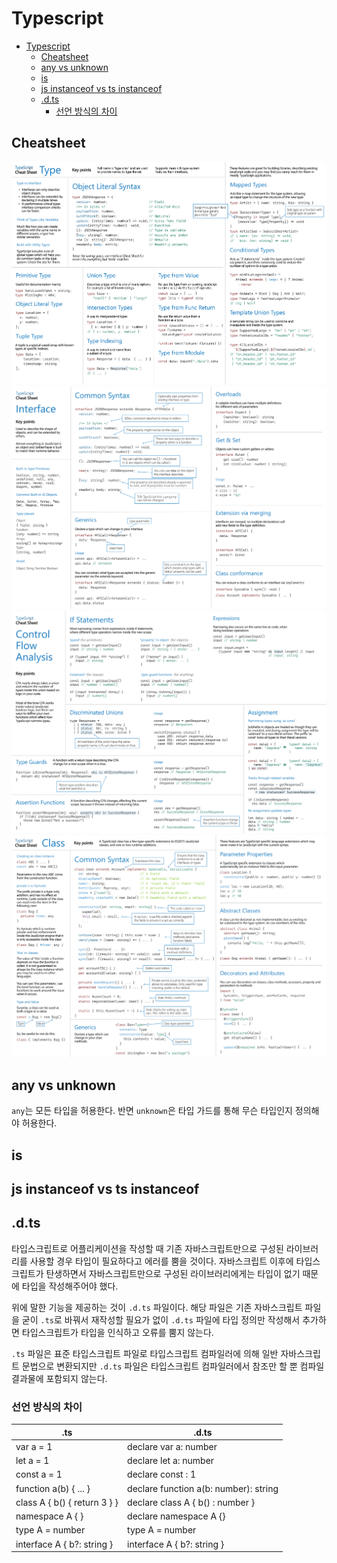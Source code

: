 # Typescript

- [Typescript](#typescript)
  - [Cheatsheet](#cheatsheet)
  - [any vs unknown](#any-vs-unknown)
  - [is](#is)
  - [js instanceof vs ts instanceof](#js-instanceof-vs-ts-instanceof)
  - [.d.ts](#dts)
    - [선언 방식의 차이](#선언-방식의-차이)

## Cheatsheet

![TypeScript_Types](TypeScript_Types.png)
![TypeScript_Interfaces](TypeScript_Interfaces.png)
![TypeScript_Control_Flow_Analysis](TypeScript_Control_Flow_Analysis.png)
![TypeScript_Classes](TypeScript_Classes.png)

## any vs unknown

`any`는 모든 타입을 허용한다. 반면 `unknown`은 타입 가드를 통해 무슨 타입인지 정의해야 허용한다.

## is

## js instanceof vs ts instanceof

## .d.ts

타입스크립트로 어플리케이션을 작성할 때 기존 자바스크립트만으로 구성된 라이브러리를 사용할 경우 타입이 필요하다고 에러를 뿜을 것이다. 자바스크립트 이후에 타입스크립트가 탄생하면서 자바스크립트만으로 구성된 라이브러리에게는 타입이 없기 때문에 타입을 작성해주어야 했다.

위에 말한 기능을 제공하는 것이 `.d.ts` 파일이다. 해당 파일은 기존 자바스크립트 파일을 굳이 `.ts`로 바꿔서 재작성할 필요가 없이 `.d.ts` 파일에 타입 정의만 작성해서 추가하면 타입스크립트가 타입을 인식하고 오류를 뿜지 않는다.

`.ts` 파일은 표준 타입스크립트 파일로 타입스크립트 컴파일러에 의해 일반 자바스크립트 문법으로 변환되지만 `.d.ts` 파일은 타입스크립트 컴파일러에서 참조만 할 뿐 컴파일 결과물에 포함되지 않는다.

### 선언 방식의 차이

| .ts                          | .d.ts                                 |
| ---------------------------- | ------------------------------------- |
| var a = 1                    | declare var a: number                 |
| let a = 1                    | declare let a: number                 |
| const a = 1                  | declare const : 1                     |
| function a(b) { ... }        | declare function a(b: number): string |
| class A { b() { return 3 } } | declare class A { b() : number }      |
| namespace A { }              | declare namespace A {}                |
| type A = number              | type A = number                       |
| interface A { b?: string }   | interface A { b?: string }            |

